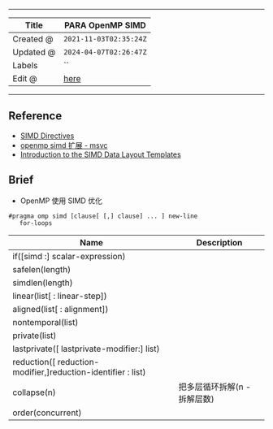 -----

| Title     | PARA OpenMP SIMD                                  |
| --------- | ------------------------------------------------- |
| Created @ | `2021-11-03T02:35:24Z`                            |
| Updated @ | `2024-04-07T02:26:47Z`                            |
| Labels    | \`\`                                              |
| Edit @    | [here](https://github.com/junxnone/opt/issues/25) |

-----

## Reference

  - [SIMD
    Directives](https://www.openmp.org/spec-html/5.0/openmpsu42.html)
  - [openmp simd 扩展 -
    msvc](https://docs.microsoft.com/zh-cn/cpp/parallel/openmp/openmp-simd?view=msvc-160)
  - [Introduction to the SIMD Data Layout
    Templates](https://www.intel.com/content/www/us/en/develop/documentation/cpp-compiler-developer-guide-and-reference/top/compiler-reference/libraries/introduction-to-the-simd-data-layout-templates.html)

## Brief

  - OpenMP 使用 SIMD 优化

<!-- end list -->

    #pragma omp simd [clause[ [,] clause] ... ] new-line 
       for-loops

| Name                                                           | Description       |
| -------------------------------------------------------------- | ----------------- |
| if(\[simd :\] scalar-expression)                               |                   |
| safelen(length)                                                |                   |
| simdlen(length)                                                |                   |
| linear(list\[ : linear-step\])                                 |                   |
| aligned(list\[ : alignment\])                                  |                   |
| nontemporal(list)                                              |                   |
| private(list)                                                  |                   |
| lastprivate(\[ lastprivate-modifier:\] list)                   |                   |
| reduction(\[ reduction-modifier,\]reduction-identifier : list) |                   |
| collapse(n)                                                    | 把多层循环拆解(n - 拆解层数) |
| order(concurrent)                                              |                   |
